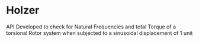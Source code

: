 # Holzer

API Developed to check for Natural Frequencies and total Torque of a torsional Rotor system when subjected to a sinusoidal displacement of 1 unit
